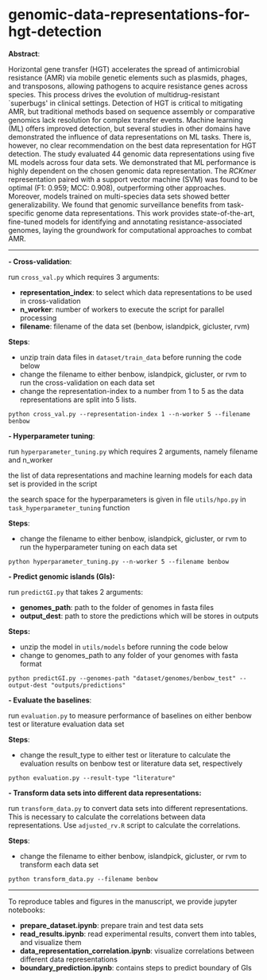 # genomic-data-representations-for-hgt-detection

**Abstract**:

Horizontal gene transfer (HGT) accelerates the spread of antimicrobial resistance (AMR) via mobile genetic elements such as plasmids, phages, and transposons, allowing pathogens to acquire resistance genes across species. This process drives the evolution of multidrug-resistant `superbugs' in clinical settings.
Detection of HGT is critical to mitigating AMR, but traditional methods based on sequence assembly or comparative genomics lack resolution for complex transfer events. Machine learning (ML) offers improved detection, but several studies in other domains have demonstrated the influence of data representations on ML tasks. There is, however, no clear recommendation on the best data representation for HGT detection.
The study evaluated 44 genomic data representations using five ML models across four data sets.
We demonstrated that ML performance is highly dependent on the chosen genomic data representation.
The *RCKmer* representation paired with a support vector machine (SVM) was found to be optimal (F1: 0.959; MCC: 0.908), outperforming other approaches. Moreover, models trained on multi-species data sets showed better generalizability.
We found that genomic surveillance benefits from task-specific genome data representations. This work provides state-of-the-art, fine-tuned models for identifying and annotating resistance-associated genomes, laying the groundwork for computational approaches to combat AMR.

---

**- Cross-validation**:

run `cross_val.py` which requires 3 arguments:

* **representation_index**: to select which data representations to be used in cross-validation
* **n_worker**: number of workers to execute the script for parallel processing
* **filename**: filename of the data set (benbow, islandpick, gicluster, rvm)

**Steps**:

* unzip train data files in `dataset/train_data` before running the code below
* change the filename to either benbow, islandpick, gicluster, or rvm to run the cross-validation on each data set
* change the representation-index to a number from 1 to 5 as the data representations are split into 5 lists.

```
python cross_val.py --representation-index 1 --n-worker 5 --filename benbow
```

**- Hyperparameter tuning**:

run  `hyperparameter_tuning.py` which requires 2 arguments, namely filename and n_worker

the list of data representations and machine learning models for each data set is provided in the script

the search space for the hyperparameters is given in file `utils/hpo.py` in `task_hyperparameter_tuning` function

**Steps**:

* change the filename to either benbow, islandpick, gicluster, or rvm to run the hyperparameter tuning on each data set

```
python hyperparameter_tuning.py --n-worker 5 --filename benbow
```

**- Predict genomic islands (GIs):**

run `predictGI.py` that takes 2 arguments:

* **genomes_path**: path to the folder of genomes in fasta files
* **output_dest**: path to store the predictions which will be stores in outputs

**Steps:**

* unzip the model in `utils/models` before running the code below
* change to genomes_path to any folder of your genomes with fasta format

```
python predictGI.py --genomes-path "dataset/genomes/benbow_test" --output-dest "outputs/predictions"
```

**- Evaluate the baselines**:

run `evaluation.py` to measure performance of baselines on either benbow test or literature evaluation data set

**Steps**:

* change the result_type to either test or literature to calculate the evaluation results on benbow test or literature data set, respectively

```
python evaluation.py --result-type "literature"
```

**- Transform data sets into different data representations:**

run `transform_data.py` to convert data sets into different representations. This is necessary to calculate the correlations between data representations. Use `adjusted_rv.R` script to calculate the correlations.

**Steps**:

* change the filename to either benbow, islandpick, gicluster, or rvm to transform each data set

```
python transform_data.py --filename benbow
```

---

To reproduce tables and figures in the manuscript, we provide jupyter notebooks:

* **prepare_dataset.ipynb**: prepare train and test data sets
* **read_results.ipynb**: read experimental results, convert them into tables, and visualize them
* **data_representation_correlation.ipynb**: visualize correlations between different data representations
* **boundary_prediction.ipynb**: contains steps to predict boundary of GIs
